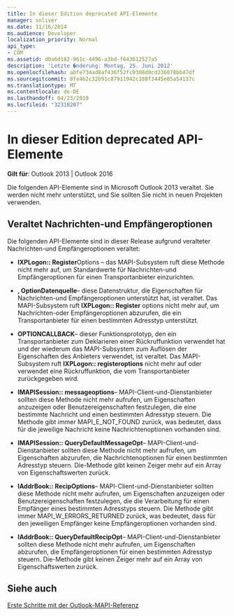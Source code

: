 ```yaml
---
title: In dieser Edition deprecated API-Elemente
manager: soliver
ms.date: 11/16/2014
ms.audience: Developer
localization_priority: Normal
api_type:
- COM
ms.assetid: d0a6d182-961c-4496-a3bd-f643612527a5
description: 'Letzte �nderung: Montag, 25. Juni 2012'
ms.openlocfilehash: abfe734ad8af436f52fc0308d0cd236078bb47df
ms.sourcegitcommit: 8fe462c32b91c87911942c188f3445e85a54137c
ms.translationtype: MT
ms.contentlocale: de-DE
ms.lasthandoff: 04/23/2019
ms.locfileid: "32318207"
---
```

# <a name="api-elements-deprecated-in-this-edition"></a>In dieser Edition deprecated API-Elemente

  
  
**Gilt für**: Outlook 2013 | Outlook 2016 
  
Die folgenden API-Elemente sind in Microsoft Outlook 2013 veraltet. Sie werden nicht mehr unterstützt, und Sie sollten Sie nicht in neuen Projekten verwenden.
  
## <a name="deprecation-of-message-and-recipient-options"></a>Veraltet Nachrichten-und Empfängeroptionen

Die folgenden API-Elemente sind in dieser Release aufgrund veralteter Nachrichten-und Empfängeroptionen veraltet:
  
- **IXPLogon:: Register**Options – das MAPI-Subsystem ruft diese Methode nicht mehr auf, um Standardwerte für Nachrichten-und Empfängeroptionen für einen Transportanbieter einzurichten.
    
- **, OptionDatenquelle**– diese Datenstruktur, die Eigenschaften für Nachrichten-und Empfängeroptionen unterstützt hat, ist veraltet. Das MAPI-Subsystem ruft **IXPLogon:: Register** options nicht mehr auf, um Nachrichten-oder Empfängeroptionen abzurufen, die ein Transportanbieter für einen bestimmten Adresstyp unterstützt. 
    
- **OPTIONCALLBACK**– dieser Funktionsprototyp, den ein Transportanbieter zum Deklarieren einer Rückruffunktion verwendet hat und der wiederum das MAPI-Subsystem zum Auflösen der Eigenschaften des Anbieters verwendet, ist veraltet. Das MAPI-Subsystem ruft **IXPLogon:: registeroptions** nicht mehr auf oder verwendet eine Rückruffunktion, die vom Transportanbieter zurückgegeben wird. 
    
- **IMAPISession:: messageoptions**– MAPI-Client-und-Dienstanbieter sollten diese Methode nicht mehr aufrufen, um Eigenschaften anzuzeigen oder Benutzereigenschaften festzulegen, die eine bestimmte Nachricht und einen bestimmten Adresstyp steuern. Die Methode gibt immer MAPI_E_NOT_FOUND zurück, was bedeutet, dass für die jeweilige Nachricht keine Nachrichtenoptionen vorhanden sind.
    
- **IMAPISession:: QueryDefaultMessageOpt**– MAPI-Client-und-Dienstanbieter sollten diese Methode nicht mehr aufrufen, um Eigenschaften abzurufen, die Nachrichtenoptionen für einen bestimmten Adresstyp steuern. Die-Methode gibt keinen Zeiger mehr auf ein Array von Eigenschaftswerten zurück.
    
- **IAddrBook:: RecipOptions**– MAPI-Client-und-Dienstanbieter sollten diese Methode nicht mehr aufrufen, um Eigenschaften anzuzeigen oder Benutzereigenschaften festzulegen, die die Verarbeitung für einen Empfänger eines bestimmten Adresstyps steuern. Die Methode gibt immer MAPI_W_ERRORS_RETURNED zurück, was bedeutet, dass für den jeweiligen Empfänger keine Empfängeroptionen vorhanden sind.
    
- **IAddrBook:: QueryDefaultRecipOpt**– MAPI-Client-und-Dienstanbieter sollten diese Methode nicht mehr aufrufen, um Eigenschaften abzurufen, die Empfängeroptionen für einen bestimmten Adresstyp steuern. Die-Methode gibt keinen Zeiger mehr auf ein Array von Eigenschaftswerten zurück.
    
## <a name="see-also"></a>Siehe auch



[Erste Schritte mit der Outlook-MAPI-Referenz](getting-started-with-the-outlook-mapi-reference.md)

